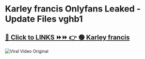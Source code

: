 
 # Karley francis Onlyfans Leaked - Update Files vghb1

## <h2><a href="https://clipsfans.com/Karley_francis&ref=git">🔗 Click to LINKS ⏩⏩ 👉 🟢 Karley francis </a></h2>

<a href="https://clipsfans.com/Karley_francis&ref=git" rel="nofollow" data-target="animated-image.originalLink"><img src="https://i.ibb.co.com/xMMVF88/686577567.gif" alt="Viral Video Original" style="max-width: 100%; display: inline-block;" data-target="animated-image.originalImage"></a>

